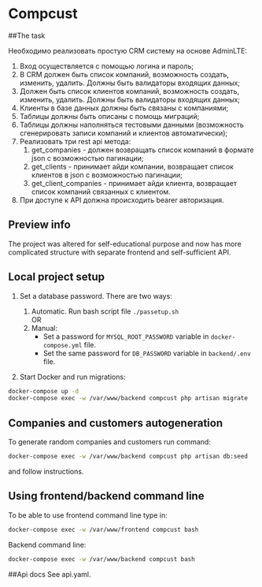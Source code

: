 # Compcust

##The task

Необходимо реализовать простую CRM систему на основе AdminLTE:
1. Вход осуществляется с помощью логина и пароль;
2. В CRM должен быть список компаний, возможность создать, изменить, удалить.
Должны быть валидаторы входящих данных;
3. Должен быть список клиентов компаний, возможность создать, изменить, удалить. Должны
быть валидаторы входящих данных;
4. Клиенты в базе данных должны быть связаны с компаниями;
5. Таблицы должны быть описаны с помощь миграций;
6. Таблицы должны наполняться тестовыми данными (возможность сгенерировать записи компаний и клиентов автоматически);
7. Реализовать три rest api метода:
   1. get_companies - должен возвращать список компаний в формате json с возможностью
      пагинации;
   2. get_clients - принимает айди компании, возвращает список клиентов в json с возможностью пагинации;
   3. get_client_companies - принимает айди клиента, возвращает список компаний связанных с клиентом.
8. При доступе к API должна происходить bearer авторизация.

## Preview info

The project was altered for self-educational purpose and now has more complicated structure with separate frontend and 
self-sufficient API.

## Local project setup

1. Set a database password. There are two ways:
    1. Automatic. Run bash script file `./passetup.sh`  
    OR 
    2. Manual: 
       - Set a password for `MYSQL_ROOT_PASSWORD` variable in `docker-compose.yml` file.
       - Set the same password for `DB_PASSWORD` variable in `backend/.env` file.


2. Start Docker and run migrations:
```bash
docker-compose up -d
docker-compose exec -w /var/www/backend compcust php artisan migrate
```

## Companies and customers autogeneration
To generate random companies and customers run command:
```bash
docker-compose exec -w /var/www/backend compcust php artisan db:seed
```
and follow instructions.


## Using frontend/backend command line
To be able to use frontend command line type in:
```bash
docker-compose exec -w /var/www/frontend compcust bash
```
Backend command line:
```bash
docker-compose exec -w /var/www/backend compcust bash
```

##Api docs
See api.yaml.

